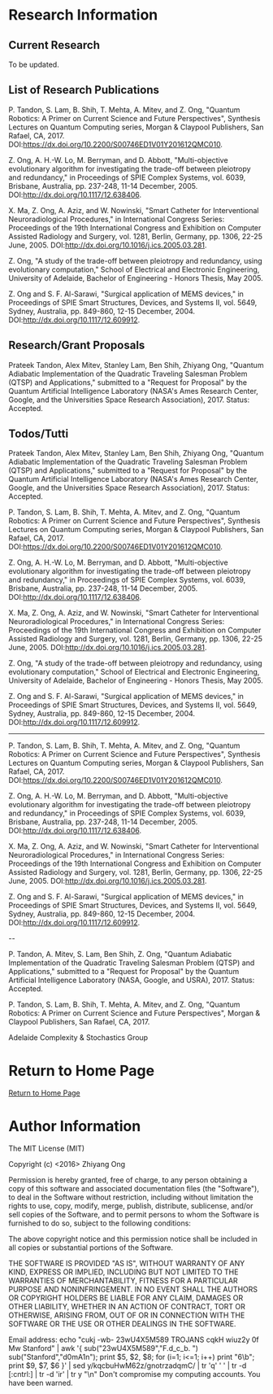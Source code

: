 #	Research Information

##	Current Research

To be updated. 

##	List of Research Publications



P. Tandon, S. Lam, B. Shih, T. Mehta, A. Mitev, and Z. Ong, "Quantum Robotics: A Primer on Current Science and Future Perspectives", Synthesis Lectures on Quantum Computing series, Morgan & Claypool Publishers, San Rafael, CA, 2017. DOI:https://dx.doi.org/10.2200/S00746ED1V01Y201612QMC010.

Z. Ong, A. H.-W. Lo, M. Berryman, and D. Abbott, "Multi-objective evolutionary algorithm for investigating the trade-off between pleiotropy and redundancy," in Proceedings of SPIE Complex Systems, vol. 6039, Brisbane, Australia, pp. 237-248, 11-14 December, 2005. DOI:http://dx.doi.org/10.1117/12.638406.

X. Ma, Z. Ong, A. Aziz, and W. Nowinski, "Smart Catheter for Interventional Neuroradiological Procedures," in International Congress Series: Proceedings of the 19th International Congress and Exhibition on Computer Assisted Radiology and Surgery, vol. 1281, Berlin, Germany, pp. 1306, 22-25 June, 2005. DOI:http://dx.doi.org/10.1016/j.ics.2005.03.281.

Z. Ong, "A study of the trade-off between pleiotropy and redundancy, using evolutionary computation," School of Electrical and Electronic Engineering, University of Adelaide, Bachelor of Engineering - Honors Thesis, May 2005.

Z. Ong and S. F. Al-Sarawi, "Surgical application of MEMS devices," in Proceedings of SPIE Smart Structures, Devices, and Systems II, vol. 5649, Sydney, Australia, pp. 849-860, 12-15 December, 2004. DOI:http://dx.doi.org/10.1117/12.609912.




##	Research/Grant Proposals

Prateek Tandon, Alex Mitev, Stanley Lam, Ben Shih, Zhiyang Ong, "Quantum Adiabatic Implementation of the Quadratic Traveling Salesman Problem (QTSP) and Applications," submitted to a "Request for Proposal" by the Quantum Artificial Intelligence Laboratory (NASA's Ames Research Center, Google, and the Universities Space Research Association), 2017. Status: Accepted. 





## Todos/Tutti


Prateek Tandon, Alex Mitev, Stanley Lam, Ben Shih, Zhiyang Ong, "Quantum Adiabatic Implementation of the Quadratic Traveling Salesman Problem (QTSP) and Applications," submitted to a "Request for Proposal" by the Quantum Artificial Intelligence Laboratory (NASA's Ames Research Center, Google, and the Universities Space Research Association), 2017. Status: Accepted. 

P. Tandon, S. Lam, B. Shih, T. Mehta, A. Mitev, and Z. Ong, "Quantum Robotics: A Primer on Current Science and Future Perspectives", Synthesis Lectures on Quantum Computing series, Morgan & Claypool Publishers, San Rafael, CA, 2017. DOI:https://dx.doi.org/10.2200/S00746ED1V01Y201612QMC010.

Z. Ong, A. H.-W. Lo, M. Berryman, and D. Abbott, "Multi-objective evolutionary algorithm for investigating the trade-off between pleiotropy and redundancy," in Proceedings of SPIE Complex Systems, vol. 6039, Brisbane, Australia, pp. 237-248, 11-14 December, 2005. DOI:http://dx.doi.org/10.1117/12.638406.

X. Ma, Z. Ong, A. Aziz, and W. Nowinski, "Smart Catheter for Interventional Neuroradiological Procedures," in International Congress Series: Proceedings of the 19th International Congress and Exhibition on Computer Assisted Radiology and Surgery, vol. 1281, Berlin, Germany, pp. 1306, 22-25 June, 2005. DOI:http://dx.doi.org/10.1016/j.ics.2005.03.281.

Z. Ong, "A study of the trade-off between pleiotropy and redundancy, using evolutionary computation," School of Electrical and Electronic Engineering, University of Adelaide, Bachelor of Engineering - Honors Thesis, May 2005.

Z. Ong and S. F. Al-Sarawi, "Surgical application of MEMS devices," in Proceedings of SPIE Smart Structures, Devices, and Systems II, vol. 5649, Sydney, Australia, pp. 849-860, 12-15 December, 2004. DOI:http://dx.doi.org/10.1117/12.609912.

---

P. Tandon, S. Lam, B. Shih, T. Mehta, A. Mitev, and Z. Ong, "Quantum Robotics: A Primer on Current Science and Future Perspectives", Synthesis Lectures on Quantum Computing series, Morgan & Claypool Publishers, San Rafael, CA, 2017. DOI:https://dx.doi.org/10.2200/S00746ED1V01Y201612QMC010.

Z. Ong, A. H.-W. Lo, M. Berryman, and D. Abbott, "Multi-objective evolutionary algorithm for investigating the trade-off between pleiotropy and redundancy," in Proceedings of SPIE Complex Systems, vol. 6039, Brisbane, Australia, pp. 237-248, 11-14 December, 2005. DOI:http://dx.doi.org/10.1117/12.638406.

X. Ma, Z. Ong, A. Aziz, and W. Nowinski, "Smart Catheter for Interventional Neuroradiological Procedures," in International Congress Series: Proceedings of the 19th International Congress and Exhibition on Computer Assisted Radiology and Surgery, vol. 1281, Berlin, Germany, pp. 1306, 22-25 June, 2005. DOI:http://dx.doi.org/10.1016/j.ics.2005.03.281.

Z. Ong and S. F. Al-Sarawi, "Surgical application of MEMS devices," in Proceedings of SPIE Smart Structures, Devices, and Systems II, vol. 5649, Sydney, Australia, pp. 849-860, 12-15 December, 2004. DOI:http://dx.doi.org/10.1117/12.609912.

--

P. Tandon, A. Mitev, S. Lam, Ben Shih, Z. Ong, "Quantum Adiabatic Implementation of the Quadratic Traveling Salesman Problem (QTSP) and Applications," submitted to a "Request for Proposal" by the Quantum Artificial Intelligence Laboratory (NASA, Google, and USRA), 2017. Status: Accepted. 

P. Tandon, S. Lam, B. Shih, T. Mehta, A. Mitev, and Z. Ong, "Quantum Robotics: A Primer on Current Science and Future Perspectives", Morgan & Claypool Publishers, San Rafael, CA, 2017.

Adelaide Complexity & Stochastics Group
























#	Return to Home Page

[Return to Home Page](../README.md)

#	Author Information

The MIT License (MIT)

Copyright (c) <2016> Zhiyang Ong

Permission is hereby granted, free of charge, to any person obtaining a copy of this software and associated documentation files (the "Software"), to deal in the Software without restriction, including without limitation the rights to use, copy, modify, merge, publish, distribute, sublicense, and/or sell copies of the Software, and to permit persons to whom the Software is furnished to do so, subject to the following conditions:

The above copyright notice and this permission notice shall be included in all copies or substantial portions of the Software.

THE SOFTWARE IS PROVIDED "AS IS", WITHOUT WARRANTY OF ANY KIND, EXPRESS OR IMPLIED, INCLUDING BUT NOT LIMITED TO THE WARRANTIES OF MERCHANTABILITY, FITNESS FOR A PARTICULAR PURPOSE AND NONINFRINGEMENT. IN NO EVENT SHALL THE AUTHORS OR COPYRIGHT HOLDERS BE LIABLE FOR ANY CLAIM, DAMAGES OR OTHER LIABILITY, WHETHER IN AN ACTION OF CONTRACT, TORT OR OTHERWISE, ARISING FROM, OUT OF OR IN CONNECTION WITH THE SOFTWARE OR THE USE OR OTHER DEALINGS IN THE SOFTWARE.

Email address: echo "cukj -wb- 23wU4X5M589 TROJANS cqkH wiuz2y 0f Mw Stanford" | awk '{ sub("23wU4X5M589","F.d_c_b. ") sub("Stanford","d0mA1n"); print $5, $2, $8; for (i=1; i<=1; i++) print "6\b"; print $9, $7, $6 }' | sed y/kqcbuHwM62z/gnotrzadqmC/ | tr 'q' ' ' | tr -d [:cntrl:] | tr -d 'ir' | tr y "\n"		Don't compromise my computing accounts. You have been warned.

